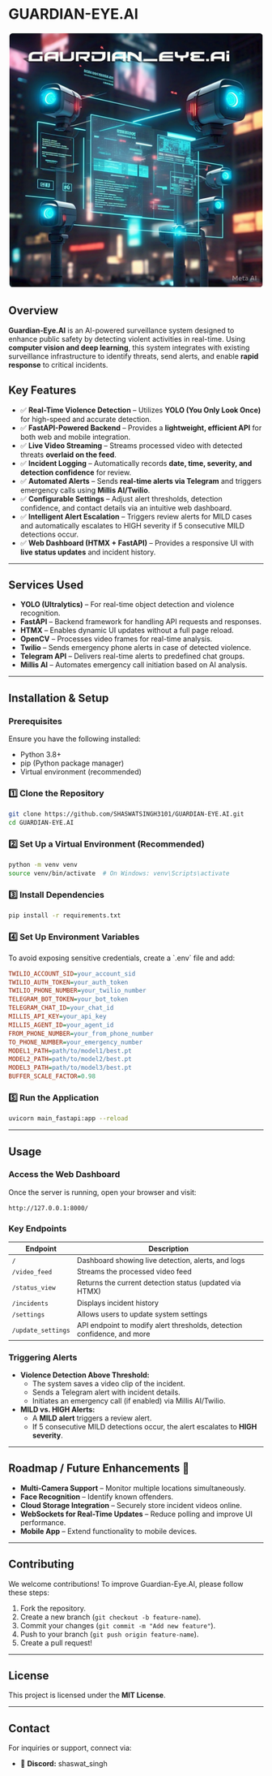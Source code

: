 
# GUARDIAN-EYE.AI

![Guardian-Eye.AI](https://github.com/SHASWATSINGH3101/GUARDIAN-EYE.AI/blob/main/assets/oie_jpg.png)

## Overview
**Guardian-Eye.AI** is an AI-powered surveillance system designed to enhance public safety by detecting violent activities in real-time. Using **computer vision and deep learning**, this system integrates with existing surveillance infrastructure to identify threats, send alerts, and enable **rapid response** to critical incidents.

## Key Features
- ✅ **Real-Time Violence Detection** – Utilizes **YOLO (You Only Look Once)** for high-speed and accurate detection.
- ✅ **FastAPI-Powered Backend** – Provides a **lightweight, efficient API** for both web and mobile integration.
- ✅ **Live Video Streaming** – Streams processed video with detected threats **overlaid on the feed**.
- ✅ **Incident Logging** – Automatically records **date, time, severity, and detection confidence** for review.
- ✅ **Automated Alerts** – Sends **real-time alerts via Telegram** and triggers emergency calls using **Millis AI/Twilio**.
- ✅ **Configurable Settings** – Adjust alert thresholds, detection confidence, and contact details via an intuitive web dashboard.
- ✅ **Intelligent Alert Escalation** – Triggers review alerts for MILD cases and automatically escalates to HIGH severity if 5 consecutive MILD detections occur.
- ✅ **Web Dashboard (HTMX + FastAPI)** – Provides a responsive UI with **live status updates** and incident history.

---

## Services Used
- **YOLO (Ultralytics)** – For real-time object detection and violence recognition.
- **FastAPI** – Backend framework for handling API requests and responses.
- **HTMX** – Enables dynamic UI updates without a full page reload.
- **OpenCV** – Processes video frames for real-time analysis.
- **Twilio** – Sends emergency phone alerts in case of detected violence.
- **Telegram API** – Delivers real-time alerts to predefined chat groups.
- **Millis AI** – Automates emergency call initiation based on AI analysis.

---

## Installation & Setup

### Prerequisites
Ensure you have the following installed:
- Python 3.8+
- pip (Python package manager)
- Virtual environment (recommended)

### 1️⃣ Clone the Repository
```bash
git clone https://github.com/SHASWATSINGH3101/GUARDIAN-EYE.AI.git
cd GUARDIAN-EYE.AI
```

### 2️⃣ Set Up a Virtual Environment (Recommended)
```bash
python -m venv venv
source venv/bin/activate  # On Windows: venv\Scripts\activate
```

### 3️⃣ Install Dependencies
```bash
pip install -r requirements.txt
```

### 4️⃣ Set Up Environment Variables
To avoid exposing sensitive credentials, create a \`.env\` file and add:
```ini
TWILIO_ACCOUNT_SID=your_account_sid
TWILIO_AUTH_TOKEN=your_auth_token
TWILIO_PHONE_NUMBER=your_twilio_number
TELEGRAM_BOT_TOKEN=your_bot_token
TELEGRAM_CHAT_ID=your_chat_id
MILLIS_API_KEY=your_api_key
MILLIS_AGENT_ID=your_agent_id
FROM_PHONE_NUMBER=your_from_phone_number
TO_PHONE_NUMBER=your_emergency_number
MODEL1_PATH=path/to/model1/best.pt
MODEL2_PATH=path/to/model2/best.pt
MODEL3_PATH=path/to/model3/best.pt
BUFFER_SCALE_FACTOR=0.98
```

### 5️⃣ Run the Application
```bash
uvicorn main_fastapi:app --reload
```

---

## Usage

### Access the Web Dashboard
Once the server is running, open your browser and visit:
```
http://127.0.0.1:8000/
```

### Key Endpoints
| Endpoint           | Description                                                |
|--------------------|------------------------------------------------------------|
| `/`                | Dashboard showing live detection, alerts, and logs         |
| `/video_feed`      | Streams the processed video feed                           |
| `/status_view`     | Returns the current detection status (updated via HTMX)    |
| `/incidents`       | Displays incident history                                  |
| `/settings`        | Allows users to update system settings                     |
| `/update_settings` | API endpoint to modify alert thresholds, detection confidence, and more |

### Triggering Alerts
- **Violence Detection Above Threshold:**  
  - The system saves a video clip of the incident.
  - Sends a Telegram alert with incident details.
  - Initiates an emergency call (if enabled) via Millis AI/Twilio.
- **MILD vs. HIGH Alerts:**  
  - A **MILD alert** triggers a review alert.
  - If 5 consecutive MILD detections occur, the alert escalates to **HIGH severity**.

---

## Roadmap / Future Enhancements 🚀
- **Multi-Camera Support** – Monitor multiple locations simultaneously.
- **Face Recognition** – Identify known offenders.
- **Cloud Storage Integration** – Securely store incident videos online.
- **WebSockets for Real-Time Updates** – Reduce polling and improve UI performance.
- **Mobile App** – Extend functionality to mobile devices.

---

## Contributing
We welcome contributions! To improve Guardian-Eye.AI, please follow these steps:
1. Fork the repository.
2. Create a new branch (`git checkout -b feature-name`).
3. Commit your changes (`git commit -m "Add new feature"`).
4. Push to your branch (`git push origin feature-name`).
5. Create a pull request!

---

## License
This project is licensed under the **MIT License**.

---

## Contact
For inquiries or support, connect via:
- 💬 **Discord:** shaswat_singh
